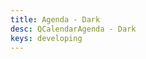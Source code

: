 ```yaml
---
title: Agenda - Dark
desc: QCalendarAgenda - Dark
keys: developing
---
```


<example-viewer
  title="Dark"
  file="AgendaDark"
  codepen-title="QCalendarAgenda"
/>
